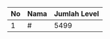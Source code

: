 | No | Nama            | Jumlah Level |
|----|-----------------|--------------|
| 1  | #    |    5499        |

